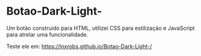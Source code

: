 # Botao-Dark-Light-
Um botão construido para HTML, utilizei CSS para estilização e JavaScript para atrelar uma funcionalidade.

Teste ele em: https://lnxrobs.github.io/Botao-Dark-Light-/ 
